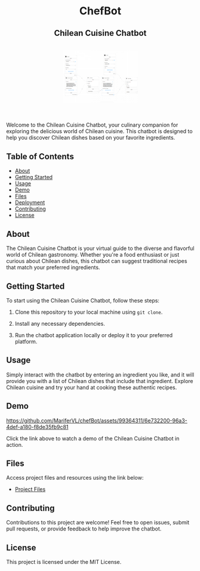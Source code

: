 <div align="center">
  <h1>ChefBot</h1>
  <h2>Chilean Cuisine Chatbot</h2>
   </br>

  <img src="/img/chatbot1.png" width="200">
</div> 
</br>
</br>

Welcome to the Chilean Cuisine Chatbot, your culinary companion for exploring the delicious world of Chilean cuisine. This chatbot is designed to help you discover Chilean dishes based on your favorite ingredients.

## Table of Contents

- [About](#about)
- [Getting Started](#getting-started)
- [Usage](#usage)
- [Demo](#demo)
- [Files](#files)
- [Deployment](#deployment)
- [Contributing](#contributing)
- [License](#license)

## About

The Chilean Cuisine Chatbot is your virtual guide to the diverse and flavorful world of Chilean gastronomy. Whether you're a food enthusiast or just curious about Chilean dishes, this chatbot can suggest traditional recipes that match your preferred ingredients.

## Getting Started

To start using the Chilean Cuisine Chatbot, follow these steps:

1. Clone this repository to your local machine using `git clone`.

2. Install any necessary dependencies.

3. Run the chatbot application locally or deploy it to your preferred platform.

## Usage

Simply interact with the chatbot by entering an ingredient you like, and it will provide you with a list of Chilean dishes that include that ingredient. Explore Chilean cuisine and try your hand at cooking these authentic recipes.

## Demo


https://github.com/MariferVL/chefBot/assets/99364311/6e732200-96a3-4def-a180-f8de35fb9c81

Click the link above to watch a demo of the Chilean Cuisine Chatbot in action.

## Files

Access project files and resources using the link below:

- [Project Files](https://github.com/MariferVL/chefBot)


## Contributing

Contributions to this project are welcome! Feel free to open issues, submit pull requests, or provide feedback to help improve the chatbot.

## License

This project is licensed under the MIT License.

